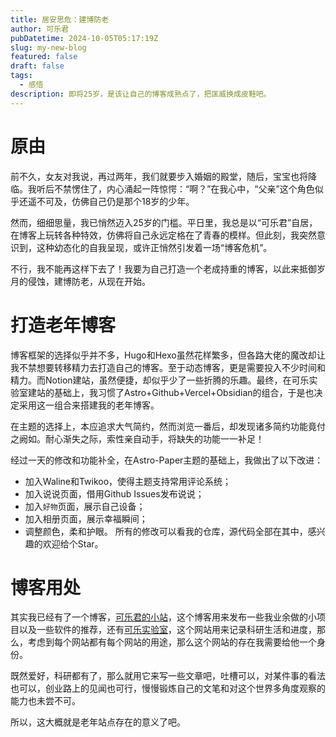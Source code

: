 ```yaml
---
title: 居安思危：建博防老
author: 可乐君
pubDatetime: 2024-10-05T05:17:19Z
slug: my-new-blog
featured: false
draft: false
tags:
  - 感悟
description: 即将25岁，是该让自己的博客成熟点了，把匡威换成皮鞋吧。
---
```

# 原由
前不久，女友对我说，再过两年，我们就要步入婚姻的殿堂，随后，宝宝也将降临。我听后不禁愣住了，内心涌起一阵惊愕：“啊？”在我心中，“父亲”这个角色似乎还遥不可及，仿佛自己仍是那个18岁的少年。

然而，细细思量，我已悄然迈入25岁的门槛。平日里，我总是以“可乐君”自居，在博客上玩转各种特效，仿佛将自己永远定格在了青春的模样。但此刻，我突然意识到，这种幼态化的自我呈现，或许正悄然引发着一场“博客危机”。

不行，我不能再这样下去了！我要为自己打造一个老成持重的博客，以此来抵御岁月的侵蚀，建博防老，从现在开始。  

# 打造老年博客
博客框架的选择似乎并不多，Hugo和Hexo虽然花样繁多，但各路大佬的魔改却让我不禁想要转移精力去打造自己的博客。至于动态博客，更是需要投入不少时间和精力。而Notion建站，虽然便捷，却似乎少了一些折腾的乐趣。最终，在可乐实验室建站的基础上，我习惯了Astro+Github+Vercel+Obsidian的组合，于是也决定采用这一组合来搭建我的老年博客。  

在主题的选择上，本应追求大气简约，然而浏览一番后，却发现诸多简约功能竟付之阙如。耐心渐失之际，索性亲自动手，将缺失的功能一一补足！  

经过一天的修改和功能补全，在Astro-Paper主题的基础上，我做出了以下改进：
- 加入Waline和Twikoo，使得主题支持常用评论系统；
- 加入说说页面，借用Github Issues发布说说；
- 加入`好物`页面，展示自己设备；
- 加入相册页面，展示幸福瞬间；
- 调整颜色，柔和护眼。
所有的修改可以看我的仓库，源代码全部在其中，感兴趣的欢迎给个Star。

# 博客用处
其实我已经有了一个博客，[可乐君的小站](https://www.kelejun.cn)，这个博客用来发布一些我业余做的小项目以及一些软件的推荐，还有[可乐实验室](https://edu.kelejun.cn)，这个网站用来记录科研生活和进度，那么，考虑到每个网站都有每个网站的用途，那么这个网站的存在我需要给他一个身份。  

既然爱好，科研都有了，那么就用它来写一些文章吧，吐槽可以，对某件事的看法也可以，创业路上的见闻也可行，慢慢锻炼自己的文笔和对这个世界多角度观察的能力也未尝不可。  

所以，这大概就是老年站点存在的意义了吧。